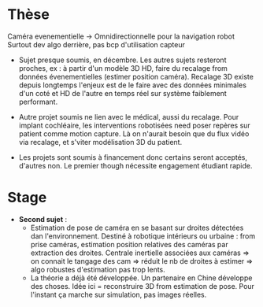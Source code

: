 # Thèse
Caméra evenementielle -> Omnidirectionnelle pour la navigation robot
Surtout dev algo derrière, pas bcp d'utilisation capteur

- Sujet presque soumis, en décembre. Les autres sujets resteront proches, ex : à partir d'un modèle 3D HD, faire du recalage from données évenementielles (estimer position caméra). Recalage 3D existe depuis longtemps l'enjeux est de le faire avec des données minimales d'un coté et HD de l'autre en temps réel sur système faiblement performant.

- Autre projet soumis ne lien avec le médical, aussi du recalage. Pour implant cochléaire, les interventions robotisées need poser repères sur patient comme motion capture. Là on n'aurait besoin que du flux vidéo via recalage, et s'viter modélisation 3D du patient.

- Les projets sont soumis à financement donc certains seront acceptés, d'autres non. Le premier though nécessite engagement étudiant rapide.

# Stage

- **Second sujet** :
	- Estimation de pose de caméra en se basant sur droites détectées dan l'environnement. Destiné à robotique intérieurs ou urbaine : from prise caméras, estimation position relatives des caméras par extraction des droites. Centrale inertielle associées aux caméras => on connait le tangage des cam => réduit le nb de droites à estimer => algo robustes d'estimation pas trop lents.
	- La théorie a déjà été développée. Un partenaire en Chine développe des choses. Idée ici = reconstruire 3D from estimation de pose. Pour l'instant ça marche sur simulation, pas images réelles.

